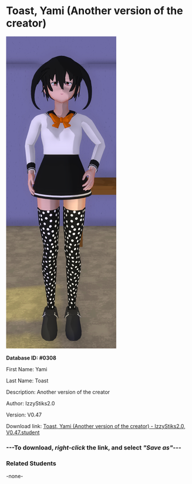 # Toast, Yami (Another version of the creator)

<img src="../../Files/Images/Toast, Yami (Another version of the creator).png" title="Toast, Yami (Another version of the creator) - IzzyStiks2.0, V0.47">

**Database ID: #0308**

First Name: Yami

Last Name: Toast

Description: Another version of the creator

Author: IzzyStiks2.0

Version: V0.47

Download link: <a href="https://raw.githubusercontent.com/Arbiter1223/Daigaku-Gurashi-Custom-Students/master/Files/Student%20Files/Toast%2C%20Yami%20(Another%20version%20of%20the%20creator)%20-%20IzzyStiks2.0%2C%20V0.47.student">Toast, Yami (Another version of the creator) - IzzyStiks2.0, V0.47.student</a>

### ---**To download, _right-click_ the link, and select _"Save as"_**---

### Related Students

-none-

